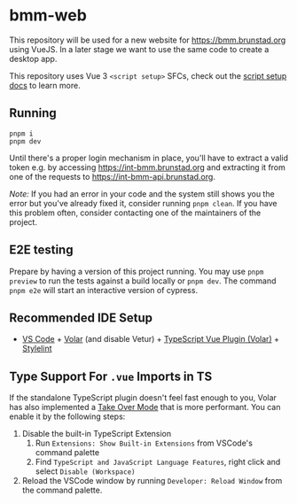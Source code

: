 # bmm-web

This repository will be used for a new website for https://bmm.brunstad.org using VueJS.
In a later stage we want to use the same code to create a desktop app.

This repository uses Vue 3 `<script setup>` SFCs, check out the [script setup docs](https://v3.vuejs.org/api/sfc-script-setup.html#sfc-script-setup) to learn more.

## Running

```
pnpm i
pnpm dev
```

Until there's a proper login mechanism in place, you'll have to extract a valid token e.g. by accessing https://int-bmm.brunstad.org and extracting it from one of the requests to https://int-bmm-api.brunstad.org.

_Note:_ If you had an error in your code and the system still shows you the error but you've already fixed it, consider running `pnpm clean`. If you have this problem often, consider contacting one of the maintainers of the project.

## E2E testing

Prepare by having a version of this project running. You may use `pnpm preview` to run the tests against a build locally or `pnpm dev`. The command `pnpm e2e` will start an interactive version of cypress.

## Recommended IDE Setup

- [VS Code](https://code.visualstudio.com/) + [Volar](https://marketplace.visualstudio.com/items?itemName=Vue.volar) (and disable Vetur) + [TypeScript Vue Plugin (Volar)](https://marketplace.visualstudio.com/items?itemName=Vue.vscode-typescript-vue-plugin) + [Stylelint](https://marketplace.visualstudio.com/items?itemName=stylelint.vscode-stylelint)

## Type Support For `.vue` Imports in TS

If the standalone TypeScript plugin doesn't feel fast enough to you, Volar has also implemented a [Take Over Mode](https://github.com/johnsoncodehk/volar/discussions/471#discussioncomment-1361669) that is more performant. You can enable it by the following steps:

1. Disable the built-in TypeScript Extension
   1. Run `Extensions: Show Built-in Extensions` from VSCode's command palette
   2. Find `TypeScript and JavaScript Language Features`, right click and select `Disable (Workspace)`
2. Reload the VSCode window by running `Developer: Reload Window` from the command palette.
